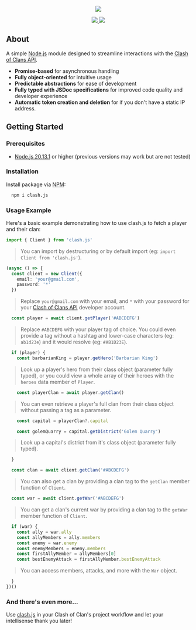 <div align="center">
  <p>
    <img src=https://developer.clashofclans.com/front-bg-small.d355db.jpg />
  </p>
</div>

<div align="center">
  <a href=https://www.npmjs.com/package/clash.js>
    <img src=https://img.shields.io/npm/v/clash.js />
  </a>
  <a href=https://www.npmjs.com/package/clash.js>
    <img src=https://img.shields.io/npm/dt/clash.js />
  </a>
</div>

## About
A simple [Node.js](https://nodejs.org/en) module designed to streamline interactions with the [Clash of Clans API](https://developer.clashofclans.com/#/).
- **Promise-based** for asynchronous handling
- **Fully object-oriented** for intuitive usage
- **Predictable abstractions** for ease of development
- **Fully typed with JSDoc specifications** for improved code quality and developer experience
- **Automatic token creation and deletion** for if you don't have a static IP address.

## Getting Started

### Prerequisites
- [Node.js 20.13.1](https://nodejs.org/en) or higher (previous versions may work but are not tested)

### Installation
Install package via [NPM](https://www.npmjs.com/package/clash.js):

```sh
  npm i clash.js
```

### Usage Example
Here's a basic example demonstrating how to use clash.js to fetch a player and their clan:

```ts
import { Client } from 'clash.js'
```

> You can import by destructuring or by default import (eg: `import Client from 'clash.js'`).

```ts
(async () => {
  const client = new Client({
    email: 'your@gmail.com',
    password: '*'
  })
```

> Replace `your@gmail.com` with your email, and `*` with your password for your [Clash of Clans API](https://developer.clashofclans.com/#/) developer account.

```ts
  const player = await client.getPlayer('#ABCDEFG')
```

> Replace `#ABCDEFG` with your player tag of choice. You could even provide a tag without a hashtag and lower-case characters (eg: `ab1d23e`) and it would resolve (eg: `#AB1D23E`).

```ts
  if (player) {
    const barbarianKing = player.getHero('Barbarian King')
```

> Look up a player's hero from their class object (parameter fully typed), or you could view a whole array of their heroes with the `heroes` data member of `Player`.

```ts
    const playerClan = await player.getClan()
```

> You can even retrieve a player's full clan from their class object without passing a tag as a parameter.

```ts
    const capital = playerClan?.capital

    const golemQuarry = capital.getDistrict('Golem Quarry')
```

> Look up a capital's district from it's class object (parameter fully typed).

```ts
  }

  const clan = await client.getClan('#ABCDEFG')
```

> You can also get a clan by providing a clan tag to the `getClan` member function of `Client`.

```ts
  const war = await client.getWar('#ABCDEFG')
```

> You can get a clan's current war by providing a clan tag to the `getWar` member function of `Client`.

```ts
  if (war) {
    const ally = war.ally
    const allyMembers = ally.members
    const enemy = war.enemy
    const enemyMembers = enemy.members
    const firstAllyMember = allyMembers[0]
    const bestEnemyAttack = firstAllyMember.bestEnemyAttack
```

> You can access members, attacks, and more with the `War` object.

```ts
  }
})()
```

### And there's even more...
Use [clash.js](https://www.npmjs.com/package/clash.js) in your Clash of Clan's project workflow and let your intellisense thank you later!
